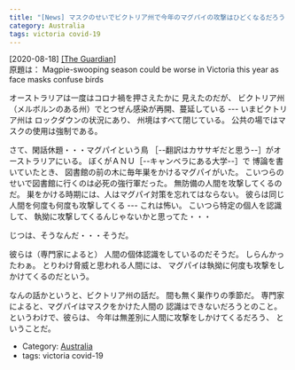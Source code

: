 ```yaml
---
title: "[News] マスクのせいでビクトリア州で今年のマグパイの攻撃はひどくなるだろう "
category: Australia
tags: victoria covid-19
---
```


[2020-08-18] [[The Guardian]](https://www.theguardian.com/environment/2020/aug/18/magpie-swooping-season-could-be-worse-in-victoria-this-year-as-face-masks-confuse-birds)  
 原題は： Magpie-swooping season could be worse in
Victoria this year as face masks confuse birds

 オーストラリアは一度はコロナ禍を押さえたかに
見えたのだが、
ビクトリア州（メルボルンのある州）でとつぜん感染が再開、蔓延している ---
いまビクトリア州は
ロックダウンの状況にあり、
州境はすべて閉じている。
公共の場ではマスクの使用は強制である。

 さて、閑話休題・・・マグパイという鳥
［--翻訳はカササギだと思う--］がオーストラリアにいる。
ぼくがＡＮＵ［--キャンベラにある大学--］で
博論を書いていたとき、
図書館の前の木に毎年巣をかけるマグパイがいた。
こいつらのせいで図書館に行くのは必死の強行軍だった。
無防備の人間を攻撃してくるのだ。
巣をかける時期には、人はマグパイ対策を忘れてはならない。
彼らは同じ人間を何度も何度も攻撃してくる ---
これは怖い。
こいつら特定の個人を認識して、
執拗に攻撃してくるんじゃないかと思ってた・・・

 じつは、そうなんだ・・・そうだ。

 彼らは（専門家によると）
人間の個体認識をしているのだそうだ。
しらんかったわぁ。
とりわけ脅威と思われる人間には、
マグパイは執拗に何度も攻撃をしかけてくるのだという。

 なんの話かというと、ビクトリア州の話だ。
間も無く巣作りの季節だ。
専門家によると、マグパイはマスクをかけた人間の
認識はできないだろうとのこと。
というわけで、彼らは、
今年は無差別に人間に攻撃をしかけてくるだろう、
ということだ。

- Category: [Australia](/categories.html#Australia)
- tags: victoria covid-19

